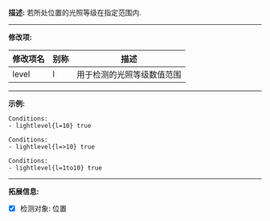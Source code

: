 **描述:** 若所处位置的光照等级在指定范围内.

---

**修改项:**

| 修改项名  | 别称           | 描述                      |
| --------- | -------------- | ------------------------- |
| level | l | 用于检测的光照等级数值范围 |

---

**示例:**

```
Conditions:
- lightlevel{l=10} true
```

```
Conditions:
- lightlevel{l=>10} true
```

```
Conditions:
- lightlevel{l=1to10} true
```

---

**拓展信息:**

- [x] 检测对象: 位置